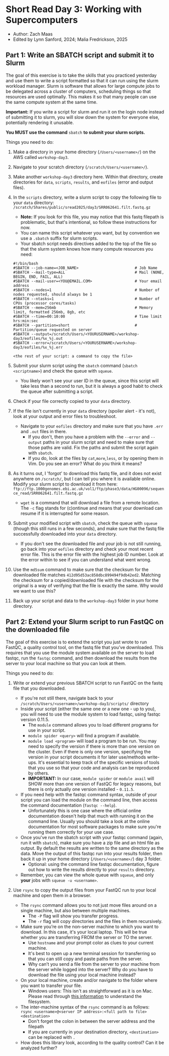 # Short Read Day 3: Working with Supercomputers
- Author: Zach Maas
- Edited by Lynn Sanford, 2024; Malia Fredrickson, 2025

## Part 1: Write an SBATCH script and submit it to Slurm

The goal of this exercise is to take the skills that you practiced yesterday and use them to write a script formatted so that it can run using the slurm workload manager. Slurm is software that allows for large compute jobs to be delegated across a cluster of computers, scheduling things so that resources are used optimally. This makes it so that many people can use the same compute system at the same time.

**Important:** If you write a script for slurm and run it on the login node instead of submitting it to slurm, you will slow down the system for everyone else, potentially rendering it unusable.

**You MUST use the command** `sbatch` **to submit your slurm scripts.**

Things you need to do:

1. Make a directory in your home directory (`/Users/<username>/`) on the AWS called `workshop-day3`.

2. Navigate to your scratch directory (`/scratch/Users/<username>/`).

3. Make another `workshop-day3` directory here. Within that directory, create directories for `data`, `scripts`, `results`, and `eofiles` (error and output files). 

4. In the `scripts` directory, write a slurm script to copy the following file to your `data` directory:  
`/scratch/Shares/public/sread2025/day3/SRR062641.filt.fastq.gz`
    - **Note:** If you look for this file, you may notice that this fastq filepath is problematic, but that's intentional, so follow these instructions for now.
    - You can name this script whatever you want, but by convention we use a `.sbatch` suffix for slurm scripts.
    - Your sbatch script needs directives added to the top of the file so that the slurm system knows how many compute resources you need:
    ```
    #!/bin/bash
    #SBATCH --job-name=<JOB_NAME>                         # Job Name
    #SBATCH --mail-type=ALL                               # Mail (NONE, BEGIN, END, FAIL, ALL)
    #SBATCH --mail-user=<YOU@EMAIL.COM>                   # Your email address
    #SBATCH --nodes=1                                     # Number of nodes requested, should always be 1
    #SBATCH --ntasks=1                                    # Number of CPUs (processor cores/tasks)
    #SBATCH --mem=256mb                                   # Memory limit, formatted 256mb, 8gb, etc
    #SBATCH --time=00:10:00                               # Time limit hrs:min:sec
    #SBATCH --partition=short                             # Partition/queue requested on server
    #SBATCH --output=/scratch/Users/<YOURUSERNAME>/workshop-day3/eofiles/%x_%j.out
    #SBATCH --error=/scratch/Users/<YOURUSERNAME>/workshop-day3/eofiles/%x_%j.err

    <the rest of your script: a command to copy the file>
    ```

5. Submit your slurm script using the `sbatch` command (`sbatch <scriptname>`) and check the queue with `squeue`.
    - You likely won't see your user ID in the queue, since this script will take less than a second to run, but it is always a good habit to check the queue after submitting a script.

6. Check if your file correctly copied to your `data` directory.

7. If the file isn't currently in your `data` directory (spoiler alert - it's not), look at your output and error files to troubleshoot.
    - Navigate to your `eofiles` directory and make sure that you have `.err` and `.out` files in there.
        - If you don't, then you have a problem with the `--error` and `--output` paths in your slurm script and need to make sure that those paths are valid. Fix the paths and submit the script again with `sbatch`.
        - If you do, look at the files by `cat`,`more`,`less`, or by opening them in Vim. Do you see an error? What do you think it means?

8. As it turns out, I 'forgot' to download this fastq file, and it does not exist anywhere on `/scratch/`, but I can tell you where it is available online. Modify your slurm script to download it from here:
`ftp://ftp.1000genomes.ebi.ac.uk/vol1/ftp/phase3/data/HG00096/sequence_read/SRR062641.filt.fastq.gz`
    - `wget` is a command that will download a file from a remote location. The `-c` flag stands for (c)ontinue and means that your download can resume if it is interrupted for some reason.

9. Submit your modified script with `sbatch`, check the queue with `squeue` (though this still runs in a few seconds), and make sure that the fastq file successfully downloaded into your `data` directory.
    - If you don't see the downloaded file and your job is not still running, go back into your `eofiles` directory and check your most recent error file. This is the error file with the highest job ID number. Look at the error within to see if you can understand what went wrong.

10. Use the `md5sum` command to make sure that the checksum for the downloaded file matches `412d95d53ac858dbc899494f9db42ed2`. Matching the checksum for a copied/downloaded file with the checksum for the original is a way of verifying that the file is exactly the same. Why would we want to use this?

11. Back up your script and data to the `workshop-day3` folder in your home directory.


## Part 2: Extend your Slurm script to run FastQC on the downloaded file

The goal of this exercise is to extend the script you just wrote to run FastQC, a quality control tool, on the fastq file that you’ve downloaded. This requires that you use the module system available on the server to load fastqc, run the `fastqc` command, and then download the results from the server to your local machine so that you can look at them.

Things you need to do:

1. Write or extend your previous SBATCH script to run FastQC on the fastq file that you downloaded.
    - If you're not still there, navigate back to your `/scratch/Users/<username>/workshop-day3/scripts/` directory
    - Inside your script (either the same one or a new one - up to you), you will need to use the module system to load fastqc, using fastqc version 0.11.5.
        - The `module` command allows you to load different programs for use in your script.
        - `module spider <query>` will find a program if available.
        - `module load <program>` will load a program to be run. You may need to specify the version if there is more than one version on the cluster. Even if there is only one version, specifying the version in your script documents it for later use/methods write-ups. It's essential to keep track of the specific versions of tools that you use so that your code and analysis can be reproduced by others.
        - **IMPORTANT:** In our case, `module spider` or `module avail` will SHOW more than one version of FastQC for legacy reasons, but there is only actually one version installed - `0.11.5`.
    - If you need help with the fastqc command syntax, outside of your script you can load the module on the command line, then access the command documentation (`fastqc --help`).
        - Unfortunately this is one case where the official online documentation doesn't help that much with running it on the command line. Usually you should take a look at the online documentation for most software packages to make sure you're running them correctly for your use case.
    - Once you've run the sbatch script with your fastqc command (again, run it with `sbatch`), make sure you have a zip file and an html file as output. By default the results are written to the same directory as the data. Move the output of this fastqc run into your results folder, then back it up in your home directory (`/Users/<username>/`) day 3 folder.
        - Optional: using the command line fastqc documentation, figure out how to write the results directly to your `results` directory.
    - Remember, you can view the whole queue with `squeue`, and only **your** jobs with `squeue -u <username>`.

2. Use `rsync` to copy the output files from your FastQC run to your local machine and open them in a browser.
    - The `rsync` command allows you to not just move files around on a single machine, but also between multiple machines.
        - The `-P` flag will show you transfer progress.
        - The `-r` flag will copy directories and the files in them recursively.
    - Make sure you’re on the non-server machine to which you want to download. In this case, it's your local laptop. This will be true whether you are transferring FROM the server or TO the server.
        - Use `hostname` and your prompt color as clues to your current machine.
        - It's best to open up a new terminal session for transferring so that you can still copy and paste paths from the server.
        - Why can’t you send a file from the server to your machine from the server while logged into the server? Why do you have to download the file using your local machine instead?
    - On your local machine, create and/or navigate to the folder where you want to transfer your file.
        - Windows users: This isn't as straightforward as it is on Mac. Please read through <a href="https://github.com/Dowell-Lab/srworkshop/blob/main/resources/Windows_file_locations.md">this information</a> to understand the filesystem.
    - The inter-machine syntax of the `rsync` command is as follows:\
    `rsync <username>@<server IP address>:<full path to file> <destination>`
        - Don't forget the colon in between the server address and the filepath
        - If you are currently in your destination directory, `<destination>` can be replaced with `.`
    - How does this library look, according to the quality control? Can it be analyzed further?
